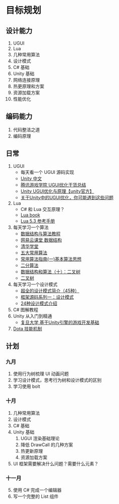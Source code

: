 # 目标规划

## 设计能力

1. UGUI
2. Lua
3. 几种常用算法
4. 设计模式
5. C# 基础
6. Unity 基础
7. 网络连接原理
8. 热更原理和方案
9. 资源加载方案
10. 性能优化

## 编码能力

1. 代码整洁之道
2. 编码原理

## 日常

1. UGUI
   - 每天看一个 UGUI 源码实现
   - [Unity 中文](https://docs.unity3d.com/cn/2019.4/Manual/UIToolkits.html) 
   - [腾讯游戏学院 UGUI优化干货总结](https://gameinstitute.qq.com/community/detail/112745)
   - [Unity UGUI优化与原理【unity官方】](http://www.ravedonut.com/archives/4918)
   - [关于Unity中的UGUI优化，你可能遇到这些问题](https://developer.aliyun.com/article/435872)
2. Lua
   - C# 和 Lua 交互原理？
   - [Lua book](https://moonbingbing.gitbooks.io/openresty-best-practices/content/lua/operator.html)
   - [Lua 5.3 参考手册](https://cloudwu.github.io/lua53doc/manual.html)
3. 每天学习一个算法
   - [数据结构与算法教程](http://data.biancheng.net/)
   - [网易云课堂 数据结构](https://mooc.study.163.com/learn/1000033001?tid=2403023004#/learn/content?type=detail&id=2403361512)
   - [清华学堂](https://www.xuetangx.com/course/THU08091000384/4231547?fromArray=course_list_all)
   - [五大常用算法](https://blog.csdn.net/u011956147/article/details/68066304)
   - [常用算法指南(一)基本算法思想](https://zhuanlan.zhihu.com/p/36903717)
   - [二分算法](https://juejin.im/post/6844903911334101005)
   - [数据结构和算法（十）：二叉树](https://zhuanlan.zhihu.com/p/37470148)
   - [二叉树](https://juejin.im/post/6844903582202855438)   
4. 每天学习一个设计模式
   - [超全的设计模式简介（45种）](https://juejin.im/post/6844903822297415687)
   - [框架源码系列一：设计模式](https://www.cnblogs.com/leeSmall/p/10010006.html)
   - [24种设计模式介绍](https://www.jianshu.com/p/b676b8775041)   
5. C# 图解教程
6. Unity 从入门到精通
   - [复旦大学 基于Unity引擎的游戏开发基础](https://www.coursera.org/learn/unity-yinqing-youxi-kaifa/home/welcome)
7. [Dota 技能机制](https://developer.valvesoftware.com/wiki/Dota_2_Workshop_Tools/Scripting/Abilities_Data_Driven)

## 计划

### 九月

1. 使用行为树梳理 UI 动画问题
2. 学习设计模式，思考行为树和设计模式的区别
3. 学习使用 bolt

### 十月

1. 几种常用算法
2. 设计模式
3. C# 基础
4. Unity 基础
   1. UGUI 渲染基础理论
   2. 降低 DrawCall 的几种方案
   3. 热更新原理
   4. 资源加载方案
5. UI 框架需要解决什么问题？需要什么元素？

### 十一月

5. 使用 C# 完成一个编辑器
6. 写一个完整的 List 组件




